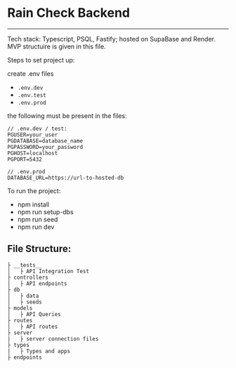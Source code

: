 # Rain Check Backend
---

Tech stack: Typescript, PSQL, Fastify; hosted on SupaBase and Render. MVP structuire is given in this file.


Steps to set project up:

create .env files

- `.env.dev`
- `.env.test`
- `.env.prod`

the following must be present in the files:

``` 
// .env.dev / test:
PGUSER=your_user
PGDATABASE=database_name
PGPASSWORD=your_password
PGHOST=localhost
PGPORT=5432
```

```
// .env.prod
DATABASE_URL=https://url-to-hosted-db
```

To run the project:

- npm install
- npm run setup-dbs
- npm run seed
- npm run dev

## File Structure:

```
├ __tests__
│   ├ API Integration Test
├ controllers
│   ├ API endpoints
├ db
│   ├ data
│   ├ seeds
├ models
│   ├ API Queries
├ routes
│   ├ API routes
├ server
|   ├ server connection files
├ types
|   ├ Types and apps 
├ endpoints
```